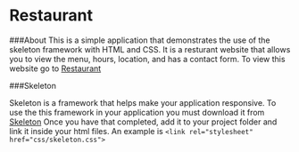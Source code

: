# Restaurant

###About
This is a simple application that demonstrates the use of the skeleton framework with HTML and CSS. It is a resturant website that allows you to view the menu, hours, location, and has a contact form. To view this website go to [Restaurant](https://kcossifos.github.io/Portfolio/RestaurantWebsite/index.html)

###Skeleton

Skeleton is a framework that helps make your application responsive. To use the this framework in your application you must download it from [Skeleton](http://getskeleton.com) Once you have that completed, add it to your project folder and link it inside your html files. An example is `<link rel="stylesheet" href="css/skeleton.css">`
